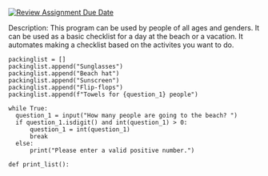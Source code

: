 [![Review Assignment Due Date](https://classroom.github.com/assets/deadline-readme-button-22041afd0340ce965d47ae6ef1cefeee28c7c493a6346c4f15d667ab976d596c.svg)](https://classroom.github.com/a/DpCY8B3G)


Description: This program can be used by people of all ages and genders. It can be used as a basic checklist for a day at the beach or a vacation. It automates making a checklist based on the activites you want to do. 

```
packinglist = []
packinglist.append("Sunglasses")
packinglist.append("Beach hat")
packinglist.append("Sunscreen")
packinglist.append("Flip-flops")
packinglist.append(f"Towels for {question_1} people")
```

```
while True:
  question_1 = input("How many people are going to the beach? ")
  if question_1.isdigit() and int(question_1) > 0:
      question_1 = int(question_1)
      break
  else:
      print("Please enter a valid positive number.")
```

```
def print_list():
```
